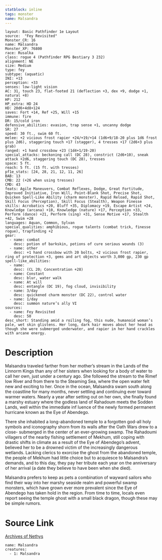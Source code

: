 ```yaml
---
statblock: inline
tags: monster
name: Malsandra
---
```

```statblock
layout: Basic Pathfinder 1e Layout
source:  "Fey Revisited"
Monster_CR: 16
name: Malsandra
Monster_XP: 76800
race: Rusalka
class: rogue 4 (Pathfinder RPG Bestiary 3 232)
alignment: NE
size: Medium
type: fey
subtype: (aquatic)
INI: +13
perception: +33
senses: low-light vision
AC: 31, touch 23, flat-footed 21 (deflection +3, dex +9, dodge +1, natural +8)
HP: 212
HP_extra: HD 24
HD: 20d6+4d8+124
saves: Fort +14, Ref +25, Will +15
immune: fire
DR: 15/cold iron
defensive_abilities: evasion, trap sense +1, uncanny dodge
SR: 27
speed: 30 ft., swim 60 ft.
melee: +2 vicious frost rapier +24/+19/+14 (1d6+9/18-20 plus 1d6 frost plus 2d6), staggering touch +17 (stagger), 4 tresses +17 (2d6+3 plus grab)
ranged: +1 hand crossbow +23 (1d4+1/19-20)
special_attacks: beckoning call (DC 28), constrict (2d6+10), sneak attack +2d6, staggering touch (DC 28), tresses
space: 5 ft.
reach: 5 ft. (15 ft. with tresses)
pf1e_stats: [24, 28, 21, 12, 11, 26]
BAB: 13
CMB: 22 (+26 when using tresses)
CMD: 43
feats: Agile Maneuvers, Combat Reflexes, Dodge, Great Fortitude, Improved Initiative, Iron Will, Point-Blank Shot, Precise Shot, Quicken Spell-Like Ability (charm monster), Rapid Reload, Rapid Shot, Skill Focus (Perception), Skill Focus (Stealth), Weapon Finesse
skills: Acrobatics +20, Bluff +35, Diplomacy +19, Escape Artist +24, Knowledge (arcana) +10, Knowledge (nature) +17, Perception +33, Perform (dance) +21, Perform (sing) +31, Sense Motive +17, Stealth +42, Swim +28
languages: Aquan, Common, Sylvan
special_qualities: amphibious, rogue talents (combat trick, finesse rogue), trapfinding +2
gear:
  - name: combat
    desc: potion of barkskin, potions of cure serious wounds (3)
  - name: other
    desc: +1 hand crossbow with 20 bolts, +2 vicious frost rapier, ring of protection +3, gems and art objects worth 3,000 gp, 230 gp
spell-like_abilities:
  - name:
    desc: (CL 20; Concentration +28)
  - name: Constant
    desc: blur, water walk
  - name: At will
    desc: entangle (DC 19), fog cloud, invisibility
  - name: 3/day
    desc: quickened charm monster (DC 22), control water
  - name: 1/day
    desc: summon nature’s ally VI
sources:
  - name: Fey Revisited
    desc: 50
desc_short: Standing amid a roiling fog, this nude, humanoid woman’s pale, wet skin glistens. Her long, dark hair moves about her head as though she were submerged underwater, and rapier in her hand crackles with arcane energy. 
```
# Description
Malsandra traveled farther from her mother’s stream in the Lands of the Linnorm Kings than any of her sisters when looking for a body of water to call her own, just under a century ago. She followed the stream to the Rimef low River and from there to the Steaming Sea, where the open water felt new and exciting to her. Once in the ocean, Malsandra swam south along the coastline for many months, never settling and continuing ever toward warmer waters. Nearly a year after setting out on her own, she finally found a marshy estuary where the godless land of Rahadoum meets the Sodden Lands, well within the immediate inf luence of the newly formed permanent hurricane known as the Eye of Abendego. 

There she inhabited a long-abandoned temple to a forgotten god-all holy symbols and iconography shorn from its walls after the Oath Wars drew to a close- submerged in the center of an ever-growing swamp. The Rahadoumi villagers of the nearby fishing settlement of Mekhum, still coping with drastic shifts in climate as a result of the Eye of Abendego’s advent, believed her to be a drowned victim of the increasingly dangerous wetlands. Lacking clerics to exorcise the ghost from the abandoned temple, the people of Mekhum had little choice but to acquiesce to Malsandra’s demands, and to this day, they pay her tribute each year on the anniversary of her arrival (a date they believe to have been when she died). 

Malsandra prefers to keep as pets a combination of wayward sailors who find their way into her marshy seaside realm and powerful swamp monsters, which have grown ever more prevalent since the Eye of Abendego has taken hold in the region. From time to time, locals even report seeing the temple ghost with a small black dragon, though these may be simple rumors.
# Source Link
[Archives of Nethys](https://aonprd.com/MonsterDisplay.aspx?ItemName=Malsandra)
```encounter-table
name: Malsandra
creatures:
  - 1: Malsandra
```
